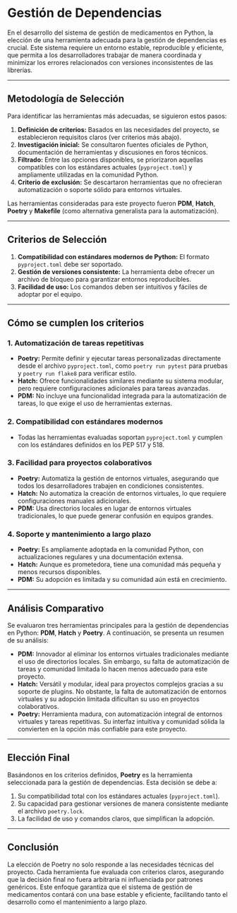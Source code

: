# Gestión de Dependencias

En el desarrollo del sistema de gestión de medicamentos en Python, la elección de una herramienta adecuada para la gestión de dependencias es crucial. Este sistema requiere un entorno estable, reproducible y eficiente, que permita a los desarrolladores trabajar de manera coordinada y minimizar los errores relacionados con versiones inconsistentes de las librerías. 

---

## Metodología de Selección

Para identificar las herramientas más adecuadas, se siguieron estos pasos:

1. **Definición de criterios:** Basados en las necesidades del proyecto, se establecieron requisitos claros (ver criterios más abajo).
2. **Investigación inicial:** Se consultaron fuentes oficiales de Python, documentación de herramientas y discusiones en foros técnicos.
3. **Filtrado:** Entre las opciones disponibles, se priorizaron aquellas compatibles con los estándares actuales (`pyproject.toml`) y ampliamente utilizadas en la comunidad Python.
4. **Criterio de exclusión:** Se descartaron herramientas que no ofrecieran automatización o soporte sólido para entornos virtuales.

Las herramientas consideradas para este proyecto fueron **PDM**, **Hatch**, **Poetry** y **Makefile** (como alternativa generalista para la automatización).

---

## Criterios de Selección

1. **Compatibilidad con estándares modernos de Python:** El formato `pyproject.toml` debe ser soportado.
2. **Gestión de versiones consistente:** La herramienta debe ofrecer un archivo de bloqueo para garantizar entornos reproducibles.
3. **Facilidad de uso:** Los comandos deben ser intuitivos y fáciles de adoptar por el equipo.

---

## Cómo se cumplen los criterios

### **1. Automatización de tareas repetitivas**
- **Poetry:** Permite definir y ejecutar tareas personalizadas directamente desde el archivo `pyproject.toml`, como `poetry run pytest` para pruebas y `poetry run flake8` para verificar estilo.
- **Hatch:** Ofrece funcionalidades similares mediante su sistema modular, pero requiere configuraciones adicionales para tareas avanzadas.
- **PDM:** No incluye una funcionalidad integrada para la automatización de tareas, lo que exige el uso de herramientas externas.

### **2. Compatibilidad con estándares modernos**
- Todas las herramientas evaluadas soportan `pyproject.toml` y cumplen con los estándares definidos en los PEP 517 y 518.

### **3. Facilidad para proyectos colaborativos**
- **Poetry:** Automatiza la gestión de entornos virtuales, asegurando que todos los desarrolladores trabajen en condiciones consistentes.
- **Hatch:** No automatiza la creación de entornos virtuales, lo que requiere configuraciones manuales adicionales.
- **PDM:** Usa directorios locales en lugar de entornos virtuales tradicionales, lo que puede generar confusión en equipos grandes.

### **4. Soporte y mantenimiento a largo plazo**
- **Poetry:** Es ampliamente adoptada en la comunidad Python, con actualizaciones regulares y una documentación extensa.
- **Hatch:** Aunque es prometedora, tiene una comunidad más pequeña y menos recursos disponibles.
- **PDM:** Su adopción es limitada y su comunidad aún está en crecimiento.

---

## Análisis Comparativo

Se evaluaron tres herramientas principales para la gestión de dependencias en Python: **PDM**, **Hatch** y **Poetry**. A continuación, se presenta un resumen de su análisis:

- **PDM:** Innovador al eliminar los entornos virtuales tradicionales mediante el uso de directorios locales. Sin embargo, su falta de automatización de tareas y comunidad limitada lo hacen menos adecuado para este proyecto.
- **Hatch:** Versátil y modular, ideal para proyectos complejos gracias a su soporte de plugins. No obstante, la falta de automatización de entornos virtuales y su adopción limitada dificultan su uso en proyectos colaborativos.
- **Poetry:** Herramienta madura, con automatización integral de entornos virtuales y tareas repetitivas. Su interfaz intuitiva y comunidad sólida la convierten en la opción más confiable para este proyecto.

---

## Elección Final

Basándonos en los criterios definidos, **Poetry** es la herramienta seleccionada para la gestión de dependencias. Esta decisión se debe a:

1. Su compatibilidad total con los estándares actuales (`pyproject.toml`).
2. Su capacidad para gestionar versiones de manera consistente mediante el archivo `poetry.lock`.
3. La facilidad de uso y comandos claros, que simplifican la adopción.

---

## Conclusión

La elección de Poetry no solo responde a las necesidades técnicas del proyecto. Cada herramienta fue evaluada con criterios claros, asegurando que la decisión final no fuera arbitraria ni influenciada por patrones genéricos. Este enfoque garantiza que el sistema de gestión de medicamentos contará con una base estable y eficiente, facilitando tanto el desarrollo como el mantenimiento a largo plazo.

